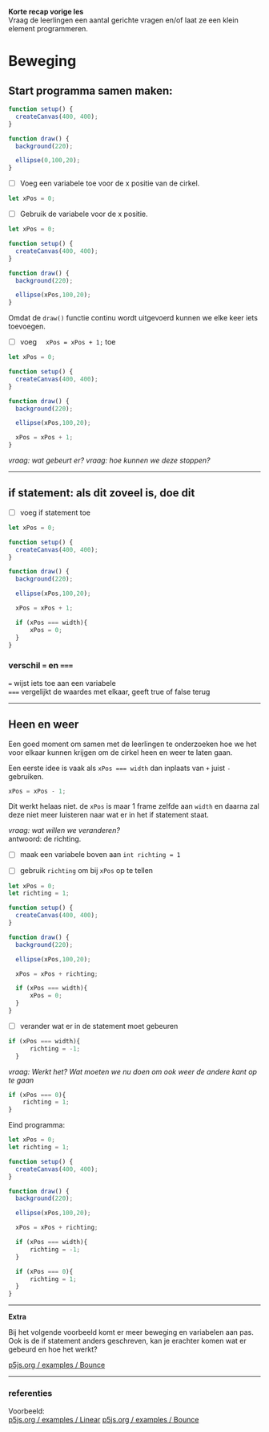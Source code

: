 **Korte recap vorige les**  
Vraag de leerlingen een aantal gerichte vragen en/of laat ze een klein element programmeren.


# Beweging



## Start programma samen maken:

```javaScript
function setup() {
  createCanvas(400, 400);
}

function draw() {
  background(220);

  ellipse(0,100,20);
}
```

- [ ] Voeg een variabele toe voor de x positie van de cirkel.

```javaScript
let xPos = 0;
```

- [ ] Gebruik de variabele voor de x positie.  

```javaScript
let xPos = 0;

function setup() {
  createCanvas(400, 400);
}

function draw() {
  background(220);

  ellipse(xPos,100,20);
}
```

Omdat de `draw()` functie continu wordt uitgevoerd kunnen we elke keer iets toevoegen.

- [ ] voeg `  xPos = xPos + 1;` toe

```javaScript
let xPos = 0;

function setup() {
  createCanvas(400, 400);
}

function draw() {
  background(220);

  ellipse(xPos,100,20);

  xPos = xPos + 1;
}
```

*vraag: wat gebeurt er?*
*vraag: hoe kunnen we deze stoppen?*


---
## if statement: als dit zoveel is, doe dit

- [ ] voeg if statement toe

```javaScript
let xPos = 0;

function setup() {
  createCanvas(400, 400);
}

function draw() {
  background(220);

  ellipse(xPos,100,20);

  xPos = xPos + 1;

  if (xPos === width){
      xPos = 0;
  }
}
```

### verschil `=` en `===`

`=` wijst iets toe aan een variabele   
`===` vergelijkt de waardes met elkaar, geeft true of false terug



---
## Heen en weer

Een goed moment om samen met de leerlingen te onderzoeken hoe we het voor elkaar kunnen krijgen om de cirkel heen en weer te laten gaan.


Een eerste idee is vaak als `xPos === width` dan inplaats van `+` juist `-` gebruiken.

```javaScript
xPos = xPos - 1;
```

Dit werkt helaas niet. de `xPos` is maar 1 frame zelfde aan `width` en daarna zal deze niet meer luisteren naar wat er in het if statement staat.


*vraag: wat willen we veranderen?*  
antwoord: de richting.

- [ ] maak een variabele boven aan `int richting = 1`
- [ ] gebruik `richting` om bij `xPos` op te tellen


```javaScript
let xPos = 0;
let richting = 1;

function setup() {
  createCanvas(400, 400);
}

function draw() {
  background(220);

  ellipse(xPos,100,20);

  xPos = xPos + richting;

  if (xPos === width){
      xPos = 0;
  }
}
```


- [ ] verander wat er in de statement moet gebeuren

```javaScript
if (xPos === width){
      richting = -1;
  }
 ```

*vraag: Werkt het? Wat moeten we nu doen om ook weer de andere kant op te gaan*

```javaScript
if (xPos === 0){
    richting = 1;
}
```

Eind programma:


```javaScript
let xPos = 0;
let richting = 1;

function setup() {
  createCanvas(400, 400);
}

function draw() {
  background(220);

  ellipse(xPos,100,20);

  xPos = xPos + richting;

  if (xPos === width){
      richting = -1;
  }

  if (xPos === 0){
      richting = 1;
  }
}
```


---
**Extra**

Bij het volgende voorbeeld komt er meer beweging en variabelen aan pas.   
Ook is de if statement anders geschreven, kan je erachter komen wat er gebeurd en hoe het werkt?   

[p5js.org / examples / Bounce](https://p5js.org/examples/motion-bounce.html)


---
### referenties

Voorbeeld:   
[p5js.org / examples / Linear](https://p5js.org/examples/motion-linear.html)
[p5js.org / examples / Bounce](https://p5js.org/examples/motion-bounce.html)
